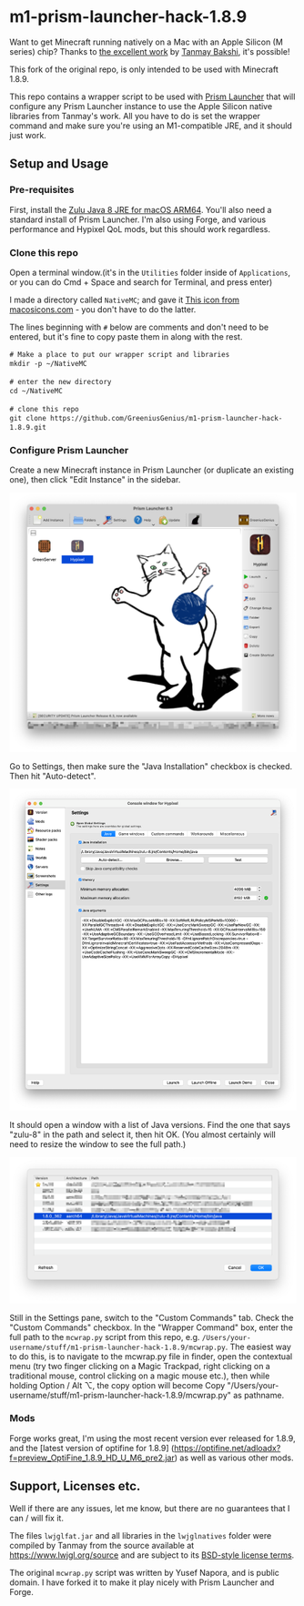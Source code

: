 # m1-prism-launcher-hack-1.8.9

Want to get Minecraft running natively on a Mac with an Apple Silicon (M series) chip? Thanks to [the excellent work](https://gist.github.com/tanmayb123/d55b16c493326945385e815453de411a) by [Tanmay Bakshi](https://gist.github.com/tanmayb123), it's possible!

This fork of the original repo, is only intended to be used with Minecraft 1.8.9.

This repo contains a wrapper script to be used with [Prism Launcher](https://prismlauncher.org) that will configure any Prism Launcher instance to use the Apple Silicon native libraries from Tanmay's work. All you have to do is set the wrapper command and make sure you're using an M1-compatible JRE, and it should just work.

## Setup and Usage

### Pre-requisites

First, install the [Zulu Java 8 JRE for macOS ARM64](https://cdn.azul.com/zulu/bin/zulu8.68.0.21-ca-jre8.0.362-macosx_aarch64.dmg).
You'll also need a standard install of Prism Launcher. I'm also using Forge, and various performance and Hypixel QoL mods, but this should work regardless.

### Clone this repo

Open a terminal window.(it's in the `Utilities` folder inside of `Applications`, or you can do Cmd + Space and search for Terminal, and press enter)


I made a directory called `NativeMC`; and gave it [This icon from macosicons.com](https://parsefiles.back4app.com/JPaQcFfEEQ1ePBxbf6wvzkPMEqKYHhPYv8boI1Rc/575f4e76ca7ad6d4fb49776b2bea2eb6_OoCOxqkIF9.icns) - you don't have to do the latter.

The lines beginning with `#` below are comments and don't need to be entered, but it's fine to copy paste them in along with the rest.

```shell
# Make a place to put our wrapper script and libraries
mkdir -p ~/NativeMC

# enter the new directory
cd ~/NativeMC

# clone this repo
git clone https://github.com/GreeniusGenius/m1-prism-launcher-hack-1.8.9.git
```

### Configure Prism Launcher

Create a new Minecraft instance in Prism Launcher (or duplicate an existing one), then click "Edit Instance" in the sidebar.

![Screenshot of Prism Launcher with "Edit Instance" highlighted](./screenshots/edit-instance.png)

Go to Settings, then make sure the "Java Installation" checkbox is checked. Then hit "Auto-detect".

![Screenshot of instance Settings pane with "Auto-detect" button highlighted](./screenshots/detect-jre.png)

It should open a window with a list of Java versions. Find the one that says "zulu-8" in the path and select it, then hit OK. (You almost certainly will need to resize the window to see the full path.)

![Screenshot of JVM list with correct JVM highlighted](./screenshots/select-zulu-jre.png)

Still in the Settings pane, switch to the "Custom Commands" tab. Check the "Custom Commands" checkbox. In the "Wrapper Command" box, enter the full path to the `mcwrap.py` script from this repo, e.g. `/Users/your-username/stuff/m1-prism-launcher-hack-1.8.9/mcwrap.py`. The easiest way to do this, is to navigate to the mcwrap.py file in finder, open the contextual menu (try two finger clicking on a Magic Trackpad, right clicking on a traditional mouse, control clicking on a magic mouse etc.), then while holding Option / Alt ⌥, the copy option will become Copy "/Users/your-username/stuff/m1-prism-launcher-hack-1.8.9/mcwrap.py" as pathname. 

### Mods

Forge works great, I'm using the most recent version ever released for 1.8.9, and the [latest version of optifine for 1.8.9] (https://optifine.net/adloadx?f=preview_OptiFine_1.8.9_HD_U_M6_pre2.jar) as well as various other mods. 


## Support, Licenses etc.

Well if there are any issues, let me know, but there are no guarantees that I can / will fix it.

The files `lwjglfat.jar` and all libraries in the `lwjglnatives` folder were compiled by Tanmay from the source available at https://www.lwjgl.org/source and are subject to its [BSD-style license terms](https://github.com/LWJGL/lwjgl3/blob/master/LICENSE.md).

The original `mcwrap.py` script was written by Yusef Napora, and is public domain. I have forked it to make it play nicely with Prism Launcher and Forge.
